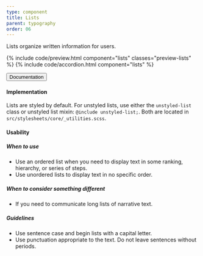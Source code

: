 ```yaml
---
type: component
title: Lists
parent: typography
order: 06
---
```


<!-- Lists section begin -->

<p class="font-lead">Lists organize written information for users.</p>

{% include code/preview.html component="lists" classes="preview-lists" %}
{% include code/accordion.html component="lists" %}
<div class="accordion-bordered accordion-docs">
  <button class="button-unstyled accordion-button"
      aria-expanded="true" aria-controls="list-docs">
    Documentation
  </button>
  <div id="list-docs" class="accordion-content">
    <h4 class="heading">Implementation</h4>
    <p>Lists are styled by default. For unstyled lists, use either the <code>unstyled-list</code> class or unstyled list mixin: <code>@include unstyled-list;</code>. Both are located in <code>src/stylesheets/core/<wbr>_utilities.scss</code>.</p>
    <h4 class="heading">Usability</h4>
    <h5>When to use</h5>
    <ul class="content-list">
      <li>Use an ordered list when you need to display text in some ranking, hierarchy, or series of steps.</li>
      <li>Use unordered lists to display text in no specific order.</li>
    </ul>
    <h5>When to consider something different</h5>
    <ul class="content-list">
      <li>If you need to communicate long lists of narrative text.</li>
    </ul>
    <h5>Guidelines</h5>
    <ul class="content-list">
      <li>Use sentence case and begin lists with a capital letter.</li>
      <li>Use punctuation appropriate to the text. Do not leave sentences without periods.</li>
    </ul>
  </div>
</div>
